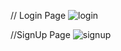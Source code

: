 // Login Page
![login](https://user-images.githubusercontent.com/82242098/163595238-d7267184-d9a1-4234-bc30-714f7da1422b.jpg)

//SignUp Page
![signup](https://user-images.githubusercontent.com/82242098/163595360-6d8423ca-c935-4941-bc68-03a7d0ab8558.jpg)


